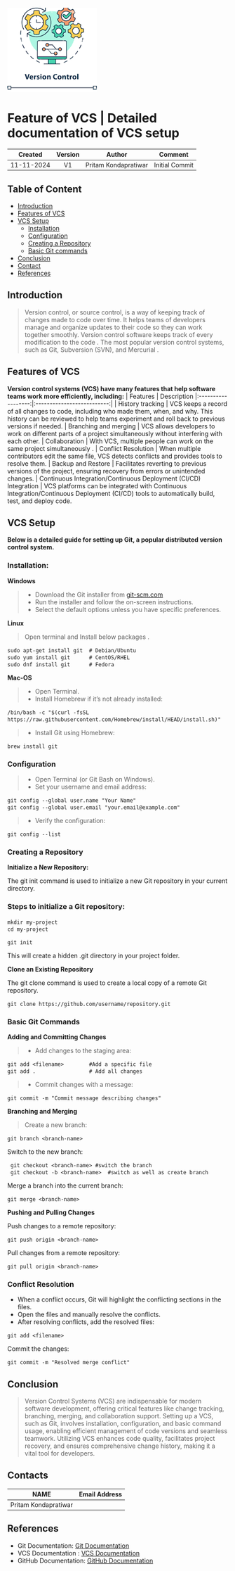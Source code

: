 ![alt text](image-1.png)
# Feature of VCS | Detailed documentation of VCS setup


| Created     |    Version   | Author | Comment |
|:------------------:|:-------------:|:-------------:|:-------------:|
| 11-11-2024   | V1   | Pritam Kondapratiwar | Initial Commit

## Table of Content
- [Introduction](#introduction)
- [Features of VCS](#feature)
- [VCS Setup](#VCS-setup)
    - [Installation](#installation)
    - [Configuration](#Configuration)
    - [Creating a Repository](#creating-a-Repository)
    - [Basic Git commands](#Basic-Git-commands)
- [Conclusion](#conclusion)
- [Contact](#contact)
- [References](#references)

## Introduction
> Version control, or source control, is a way of keeping track of changes made to code over time. It helps teams of developers manage and organize updates to their code so they can work together smoothly.
Version control software keeps track of every modification to the code  . The most popular version control systems, such as Git, Subversion (SVN), and Mercurial .

## Features of VCS

**Version control systems (VCS) have many features that help software teams work more efficiently, including:**
| Features    | Description
|:------------------:|:--------------------------:|
| History tracking  | VCS keeps a record of all changes to code, including who made them, when, and why. This history can be reviewed to help teams experiment and roll back to previous versions if needed.
| Branching and merging | VCS allows developers to work on different parts of a project simultaneously without interfering with each other.
| Collaboration | With VCS, multiple people can work on the same project simultaneously .
| Conflict Resolution | When multiple contributors edit the same file, VCS detects conflicts and provides tools to resolve them. 
| Backup and Restore | Facilitates reverting to previous versions of the project, ensuring recovery from errors or unintended changes.
| Continuous Integration/Continuous Deployment (CI/CD) Integration | VCS platforms can be integrated with Continuous Integration/Continuous Deployment (CI/CD) tools to automatically build, test, and deploy code.


## VCS Setup

**Below is a detailed guide for setting up Git, a popular distributed version control system.**

### **Installation:** 


**Windows**
> - Download the Git installer from [git-scm.com](https://git-scm.com/download/win)
> - Run the installer and follow the on-screen instructions. 
> - Select the default options unless you have specific preferences. 
  
**Linux**
> Open terminal and Install below packages .
```
sudo apt-get install git  # Debian/Ubuntu
sudo yum install git      # CentOS/RHEL
sudo dnf install git      # Fedora

```
**Mac-OS** 
> - Open Terminal.
> - Install Homebrew if it’s not already installed:
```
/bin/bash -c "$(curl -fsSL https://raw.githubusercontent.com/Homebrew/install/HEAD/install.sh)"
```
> - Install Git using Homebrew:
```
brew install git

```

### Configuration 

> - Open Terminal (or Git Bash on Windows).
> - Set your username and email address:
```
git config --global user.name "Your Name"
git config --global user.email "your.email@example.com"

```
> - Verify the configuration:
```
git config --list
```

### Creating a Repository 

**Initialize a New Repository:**


The git init command is used to initialize a new Git repository in your current directory. 

### Steps to initialize a Git repository: ###

```
mkdir my-project
cd my-project
```
```
git init
```
This will create a hidden .git directory in your project folder. 

**Clone an Existing Repository**

The git clone command is used to create a local copy of a remote Git repository.

```
git clone https://github.com/username/repository.git
```
### Basic Git Commands 

**Adding and Committing Changes**

> - Add changes to the staging area:
```
git add <filename>        #Add a specific file
git add .                 # Add all changes
```
> - Commit changes with a message:
```
git commit -m "Commit message describing changes"

```

**Branching and Merging**
> Create a new branch:
```
git branch <branch-name>
```
Switch to the new branch:
```
 git checkout <branch-name> #switch the branch
 git checkout -b <branch-name>  #switch as well as create branch 
```
Merge a branch into the current branch:

```
git merge <branch-name>

```
**Pushing and Pulling Changes**

Push changes to a remote repository:
```
git push origin <branch-name>
```
Pull changes from a remote repository:
```
git pull origin <branch-name>
```

### Conflict Resolution 

- When a conflict occurs, Git will highlight the conflicting sections in the files.
- Open the files and manually resolve the conflicts.
- After resolving conflicts, add the resolved files:
```
git add <filename>
```
 Commit the changes:
```
git commit -m "Resolved merge conflict"
```
## Conclusion

> Version Control Systems (VCS) are indispensable for modern software development, offering critical features like change tracking, branching, merging, and collaboration support. Setting up a VCS, such as Git, involves installation, configuration, and basic command usage, enabling efficient management of code versions and seamless teamwork. Utilizing VCS enhances code quality, facilitates project recovery, and ensures comprehensive change history, making it a vital tool for developers.


## Contacts

|    NAME           |   Email Address                       |
|:-----------------:|:-------------------------------------:|
|Pritam Kondapratiwar| 	|

## References

- Git Documentation: [Git Documentation](https://git-scm.com/doc)
- VCS Documentation : [VCS Documentation](https://www.atlassian.com/git/tutorials/what-is-version-control)
- GitHub Documentation: [GitHub Documentation](https://www.geeksforgeeks.org/introduction-to-github/)


